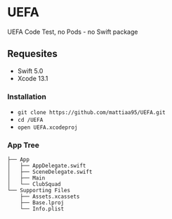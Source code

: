 # UEFA
UEFA Code Test, no Pods - no Swift package

## Requesites
* Swift 5.0
* Xcode 13.1

### Installation
* `git clone https://github.com/mattiaa95/UEFA.git`
* `cd /UEFA`
* `open UEFA.xcodeproj`

### App Tree
```
├── App
│   ├── AppDelegate.swift
│   ├── SceneDelegate.swift
│   ├── Main
│   └── ClubSquad 
└── Supporting Files
    ├── Assets.xcassets
    ├── Base.lproj
    └── Info.plist
```
